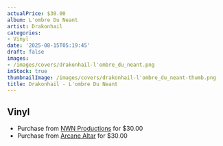 ```yaml
---
actualPrice: $30.00
album: L'ombre Du Neant
artist: Drakonhail
categories:
- Vinyl
date: '2025-08-15T05:19:45'
draft: false
images:
- /images/covers/drakonhail-l'ombre_du_neant.png
inStock: true
thumbnailImage: /images/covers/drakonhail-l'ombre_du_neant-thumb.png
title: Drakonhail - L'ombre Du Neant
---
```


## Vinyl
* Purchase from [NWN Productions](http://shop.nwnprod.com/index.php?route=product/product&path=75&product_id=62842&sort=pd.name&order=ASC) for $30.00
* Purchase from [Arcane Altar](https://arcanealtar.bigcartel.com/product/drakonhail-lombre-du-neant-12-lp) for $30.00
